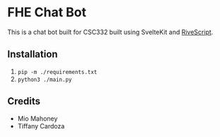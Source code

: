 # FHE Chat Bot
This is a chat bot built for CSC332 built using SvelteKit and [RiveScript](www.rivescript.com).


## Installation
1. `pip -m ./requirements.txt`
2. `python3 ./main.py`

## Credits
- Mio Mahoney
- Tiffany Cardoza
